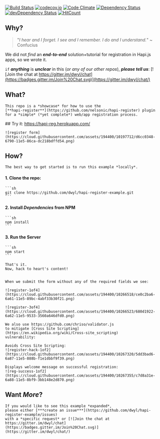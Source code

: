 [![Build Status](https://travis-ci.org/dwyl/hapi-register-example.svg)](https://travis-ci.org/dwyl/hapi-register-example)
[![codecov.io](http://codecov.io/github/dwyl/hapi-register-example/coverage.svg?branch=master)](http://codecov.io/github/dwyl/hapi-register-example?branch=master)
[![Code Climate](https://codeclimate.com/github/dwyl/hapi-register-example/badges/gpa.svg)](https://codeclimate.com/github/dwyl/hapi-register-example)
[![Dependency Status](https://david-dm.org/dwyl/hapi-register-example.svg)](https://david-dm.org/dwyl/hapi-register-example)
[![devDependency Status](https://david-dm.org/dwyl/hapi-register-example/dev-status.svg)](https://david-dm.org/dwyl/hapi-register-example#info=devDependencies)
[![HitCount](https://hitt.herokuapp.com/dwyl/hapi-register-example.svg)](https://github.com/dwyl/hapi-register-example)

## Why?

> "*I hear and I forget. I see and I remember. I do and I understand.*" ~ Confucius

We did not *find* an ***end-to-end*** solution+tutorial
for registration in Hapi.js apps, so we wrote it.

`if` ***anything*** is ***unclear*** in this (*or any of our other repos*),
    ***please tell us***:
    [![Join the chat at https://gitter.im/dwyl/chat](https://badges.gitter.im/Join%20Chat.svg)](https://gitter.im/dwyl/chat/)


## What?

    This repo is a *showcase* for how to use the
    [**hapi-register**](https://github.com/nelsonic/hapi-register) plugin
    for a *simple* (*yet complete*) web/app registration process.


## Try it: https://hapi-reg.herokuapp.com/

    ![register form](https://cloud.githubusercontent.com/assets/194400/10197712/d6cc0348-6790-11e5-86ca-dc218bdffd54.png)

## How?

    The best way to get started is to run this example *locally*.

#### 1. Clone the repo:

    ```sh
    git clone https://github.com/dwyl/hapi-register-example.git
    ```
#### 2. Install *Dependencies* from NPM

    ```sh
    npm install
    ```

#### 3. Run the Server

    ```sh
    npm start
    ```

    That's it.
    Now, hack to heart's content!


    When we submit the form without any of the required fields we see:

    ![register-1of4](https://cloud.githubusercontent.com/assets/194400/10266518/ce0c2ba6-6a61-11e5-89bc-4abf33b30f21.png)

    ![register-3of4](https://cloud.githubusercontent.com/assets/194400/10266523/680d1922-6a62-11e5-9533-3560a646dfd0.png)

    We also use https://github.com/chriso/validator.js
    to mitigate [Cross Site Scripting](https://en.wikipedia.org/wiki/Cross-site_scripting)
    vulnerability:

    Avoids Cross Site Scripting:
    ![register-hack-1of2](https://cloud.githubusercontent.com/assets/194400/10267320/5dd3bad6-6a87-11e5-888b-f1e1dbbf9f39.png)

    Displays welcome message on successful registration:
    ![reg-success-1of2](https://cloud.githubusercontent.com/assets/194400/10267355/c7d8a31e-6a88-11e5-8bf9-3bb148e2d870.png)

## Want *More*?

    If you would like to see this example *expanded*,
    please either [***create an issue***](https://github.com/dwyl/hapi-register-example/issues)
    with a *specific request* or [![Join the chat at https://gitter.im/dwyl/chat](https://badges.gitter.im/Join%20Chat.svg)](https://gitter.im/dwyl/chat/)
